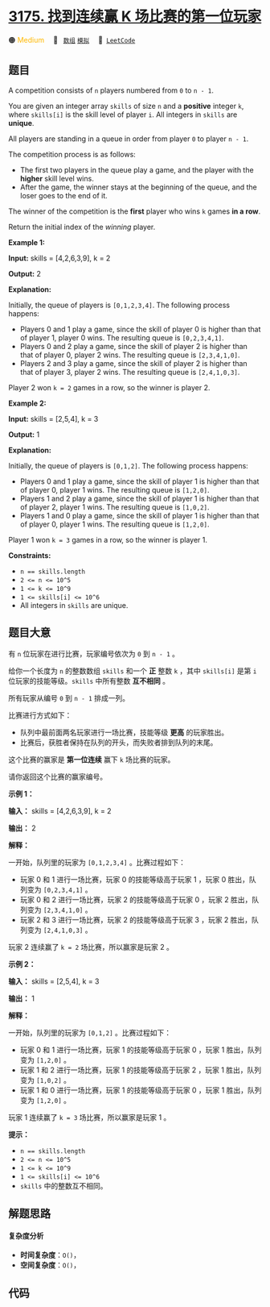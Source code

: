 # [3175. 找到连续赢 K 场比赛的第一位玩家](https://leetcode.com/problems/find-the-first-player-to-win-k-games-in-a-row)

🟠 <font color=#ffb800>Medium</font>&emsp; 🔖&ensp; [`数组`](/leetcode/outline/tag/array.md) [`模拟`](/leetcode/outline/tag/simulation.md)&emsp; 🔗&ensp;[`LeetCode`](https://leetcode.com/problems/find-the-first-player-to-win-k-games-in-a-row)

## 题目

A competition consists of `n` players numbered from `0` to `n - 1`.

You are given an integer array `skills` of size `n` and a **positive** integer
`k`, where `skills[i]` is the skill level of player `i`. All integers in
`skills` are **unique**.

All players are standing in a queue in order from player `0` to player `n -
1`.

The competition process is as follows:

  * The first two players in the queue play a game, and the player with the **higher** skill level wins.
  * After the game, the winner stays at the beginning of the queue, and the loser goes to the end of it.

The winner of the competition is the **first** player who wins `k` games **in
a row**.

Return the initial index of the _winning_ player.



**Example 1:**

**Input:** skills = [4,2,6,3,9], k = 2

**Output:** 2

**Explanation:**

Initially, the queue of players is `[0,1,2,3,4]`. The following process
happens:

  * Players 0 and 1 play a game, since the skill of player 0 is higher than that of player 1, player 0 wins. The resulting queue is `[0,2,3,4,1]`.
  * Players 0 and 2 play a game, since the skill of player 2 is higher than that of player 0, player 2 wins. The resulting queue is `[2,3,4,1,0]`.
  * Players 2 and 3 play a game, since the skill of player 2 is higher than that of player 3, player 2 wins. The resulting queue is `[2,4,1,0,3]`.

Player 2 won `k = 2` games in a row, so the winner is player 2.

**Example 2:**

**Input:** skills = [2,5,4], k = 3

**Output:** 1

**Explanation:**

Initially, the queue of players is `[0,1,2]`. The following process happens:

  * Players 0 and 1 play a game, since the skill of player 1 is higher than that of player 0, player 1 wins. The resulting queue is `[1,2,0]`.
  * Players 1 and 2 play a game, since the skill of player 1 is higher than that of player 2, player 1 wins. The resulting queue is `[1,0,2]`.
  * Players 1 and 0 play a game, since the skill of player 1 is higher than that of player 0, player 1 wins. The resulting queue is `[1,2,0]`.

Player 1 won `k = 3` games in a row, so the winner is player 1.



**Constraints:**

  * `n == skills.length`
  * `2 <= n <= 10^5`
  * `1 <= k <= 10^9`
  * `1 <= skills[i] <= 10^6`
  * All integers in `skills` are unique.


## 题目大意

有 `n` 位玩家在进行比赛，玩家编号依次为 `0` 到 `n - 1` 。

给你一个长度为 `n` 的整数数组 `skills` 和一个 **正**  整数 `k` ，其中 `skills[i]` 是第 `i`
位玩家的技能等级。`skills` 中所有整数 **互不相同**  。

所有玩家从编号 `0` 到 `n - 1` 排成一列。

比赛进行方式如下：

  * 队列中最前面两名玩家进行一场比赛，技能等级 **更高**  的玩家胜出。
  * 比赛后，获胜者保持在队列的开头，而失败者排到队列的末尾。

这个比赛的赢家是 **第一位连续**  赢下 `k` 场比赛的玩家。

请你返回这个比赛的赢家编号。



**示例 1：**

**输入：** skills = [4,2,6,3,9], k = 2

**输出：** 2

**解释：**

一开始，队列里的玩家为 `[0,1,2,3,4]` 。比赛过程如下：

  * 玩家 0 和 1 进行一场比赛，玩家 0 的技能等级高于玩家 1 ，玩家 0 胜出，队列变为 `[0,2,3,4,1]` 。
  * 玩家 0 和 2 进行一场比赛，玩家 2 的技能等级高于玩家 0 ，玩家 2 胜出，队列变为 `[2,3,4,1,0]` 。
  * 玩家 2 和 3 进行一场比赛，玩家 2 的技能等级高于玩家 3 ，玩家 2 胜出，队列变为 `[2,4,1,0,3]` 。

玩家 2 连续赢了 `k = 2` 场比赛，所以赢家是玩家 2 。

**示例 2：**

**输入：** skills = [2,5,4], k = 3

**输出：** 1

**解释：**

一开始，队列里的玩家为 `[0,1,2]` 。比赛过程如下：

  * 玩家 0 和 1 进行一场比赛，玩家 1 的技能等级高于玩家 0 ，玩家 1 胜出，队列变为 `[1,2,0]` 。
  * 玩家 1 和 2 进行一场比赛，玩家 1 的技能等级高于玩家 2 ，玩家 1 胜出，队列变为 `[1,0,2]` 。
  * 玩家 1 和 0 进行一场比赛，玩家 1 的技能等级高于玩家 0 ，玩家 1 胜出，队列变为 `[1,2,0]` 。

玩家 1 连续赢了 `k = 3` 场比赛，所以赢家是玩家 1 。



**提示：**

  * `n == skills.length`
  * `2 <= n <= 10^5`
  * `1 <= k <= 10^9`
  * `1 <= skills[i] <= 10^6`
  * `skills` 中的整数互不相同。


## 解题思路

#### 复杂度分析

- **时间复杂度**：`O()`，
- **空间复杂度**：`O()`，

## 代码

```javascript

```